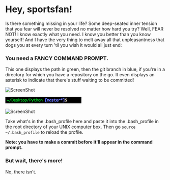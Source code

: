 # Hey, sportsfan!

Is there something missing in your life? Some deep-seated inner tension that you fear will never be resolved no matter how hard you try? Well, FEAR NOT! I know exactly what you need. I know you better than you know yourself! And I have the very thing to melt away all that unpleasantness that dogs you at every turn 'til you wish it would all just end:

### You need a FANCY COMMAND PROMPT.

This one displays the path in green, then the git branch in blue, if you're in a directory for which you have a repository on the go. It even displays an asterisk to indicate that there's stuff waiting to be committed!

![ScreenShot](https://raw.github.com/jimbobsweeney/fancy-command-prompt/blob/master/screenshot.png)

![ScreenShot](https://github.com/jimbobsweeney/fancy_command_prompt/blob/master/screenshot.png)

![ScreenShot](https://raw.github.com/jimbobsweeney/fancy_command_prompt/master/screenshot.png)

Take what's in the .bash_profile here and paste it into the .bash_profile in the root directory of your UNIX computer box. Then go `source ~/.bash_profile` to reload the profile.

**Note: you have to make a commit before it'll appear in the command prompt.**

### But wait, there's more!

No, there isn't.